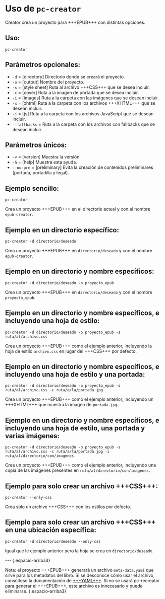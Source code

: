 # Uso de `pc-creator`

Creator crea un proyecto para +++EPUB+++ con distintas opciones.

## Uso:

```
pc-creator
```

## Parámetros opcionales:

* `-d` = [directory] Directorio donde se creará el proyecto.
* `-o` = [output] Nombre del proyecto.
* `-s` = [style sheet] Ruta al archivo +++CSS+++ que se desea incluir.
* `-c` = [cover] Ruta a la imagen de portada que se desea incluir.
* `-i` = [images] Ruta a la carpeta con las imágenes que se desean incluir.
* `-x` = [xhtml] Ruta a la carpeta con los archivos +++XHTML+++ que se desean incluir.
* `-j` = [js] Ruta a la carpeta con los archivos JavaScript que se desean incluir.
* `--fallbacks` = Ruta a la carpeta con los archivos con fallbacks que se desean incluir.

## Parámetros únicos:

* `-v` = [version] Muestra la versión.
* `-h` = [help] Muestra esta ayuda.
* `--no-pre` = [preliminary] Evita la creación de contenidos preliminares (portada, portadilla y legal).

## Ejemplo sencillo:

```
pc-creator
```

Crea un proyecto +++EPUB+++ en el directorio actual y con el nombre `epub-creator`.

## Ejemplo en un directorio específico:

```
pc-creator -d directorio/deseado
```

Crea un proyecto +++EPUB+++ en `directorio/deseado` y con el nombre `epub-creator`.

## Ejemplo en un directorio y nombre específicos:

```
pc-creator -d directorio/deseado -o proyecto_epub
```

Crea un proyecto +++EPUB+++ en `directorio/deseado` y con el nombre `proyecto_epub`.

## Ejemplo en un directorio y nombre específicos, e incluyendo una hoja de estilo:

```
pc-creator -d directorio/deseado -o proyecto_epub -s ruta/al/archivo.css
```

Crea un proyecto +++EPUB+++ como el ejemplo anterior, incluyendo la hoja de estilo `archivo.css` en lugar del +++CSS+++ por defecto.

## Ejemplo en un directorio y nombre específicos, e incluyendo una hoja de estilo y una portada:

```
pc-creator -d directorio/deseado -o proyecto_epub -s ruta/al/archivo.css -c ruta/a/la/portada.jpg
```

Crea un proyecto +++EPUB+++ como el ejemplo anterior, incluyendo un +++XHTML+++ que muestra la imagen de `portada.jpg`.

## Ejemplo en un directorio y nombre específicos, e incluyendo una hoja de estilo, una portada y varias imágenes:

```
pc-creator -d directorio/deseado -o proyecto_epub -s ruta/al/archivo.css -c ruta/a/la/portada.jpg -i ruta/al/directorio/con/imagenes
```

Crea un proyecto +++EPUB+++ como el ejemplo anterior, incluyendo una copia de las imágenes presentes en `ruta/al/directorio/con/imagenes`.

## Ejemplo para solo crear un archivo +++CSS+++:

```
pc-creator --only-css
```

Crea solo un archivo +++CSS+++ con los estilos por defecto.

## Ejemplo para solo crear un archivo +++CSS+++ en una ubicación específica:

```
pc-creator -d directorio/deseado --only-css
```

Igual que le ejemplo anterior pero la hoja se crea en `directorio/deseado`.

--- {.espacio-arriba3}

Nota: el proyecto +++EPUB+++ generará un archivo `meta-data.yaml` que sirve para los metadatos del libro. Si se desconoce cómo usar el archivo, consúltese la documentación de [+++YAML+++](yaml.html). Si no se usará pc-recreator para generar el +++EPUB+++, este archivo es innecesario y puede eliminarse. {.espacio-arriba3}
